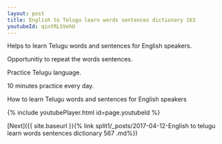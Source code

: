```yaml
---
layout: post
title: English to Telugu learn words sentences dictionary 163 
youtubeId: qintRLSVehU
---
```

 
 
Helps to learn Telugu words and sentences for English speakers.

Opportunitiy to repeat the words sentences. 

Practice Telugu language. 
 
10 minutes practice every day. 
 
How to learn Telugu words and sentences for English speakers 
 
{% include youtubePlayer.html id=page.youtubeId %}
 
 
[Next]({{ site.baseurl }}{% link  split1/_posts/2017-04-12-English to telugu learn words sentences dictionary 567 .md%})
 
